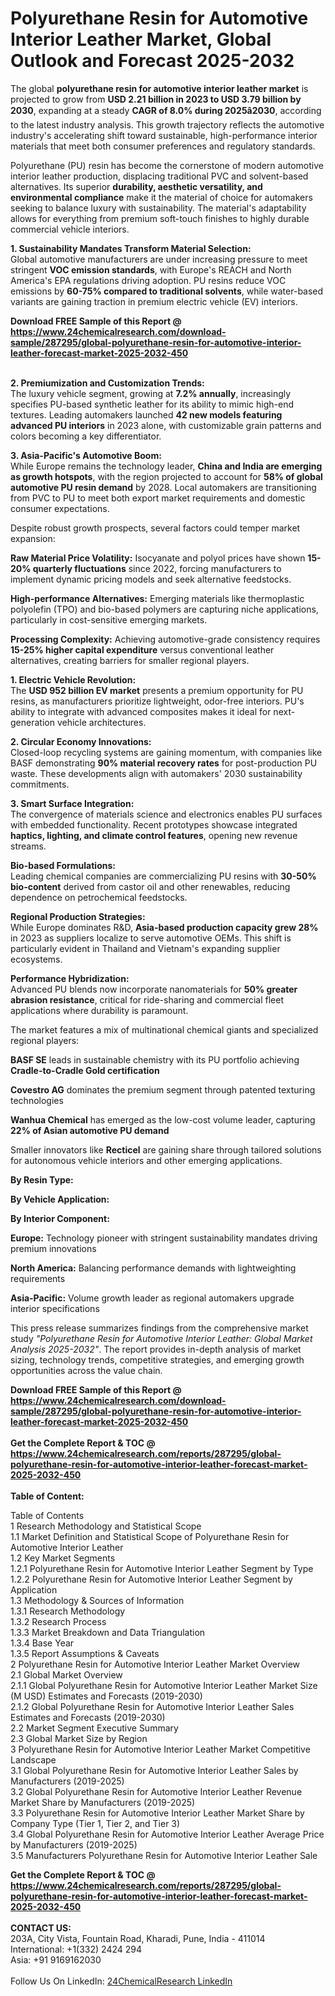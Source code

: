 <h1>Polyurethane Resin for Automotive Interior Leather Market, Global Outlook and Forecast 2025-2032</h1><p>The global <strong>polyurethane resin for automotive interior leather market</strong> is projected to grow from <strong>USD 2.21 billion in 2023 to USD 3.79 billion by 2030</strong>, expanding at a steady <strong>CAGR of 8.0% during 2025â2030</strong>, according to the latest industry analysis. This growth trajectory reflects the automotive industry's accelerating shift toward sustainable, high-performance interior materials that meet both consumer preferences and regulatory standards.</p><p>Polyurethane (PU) resin has become the cornerstone of modern automotive interior leather production, displacing traditional PVC and solvent-based alternatives. Its superior <strong>durability, aesthetic versatility, and environmental compliance</strong> make it the material of choice for automakers seeking to balance luxury with sustainability. The material's adaptability allows for everything from premium soft-touch finishes to highly durable commercial vehicle interiors.</p><p><strong>1. Sustainability Mandates Transform Material Selection:</strong><br>
Global automotive manufacturers are under increasing pressure to meet stringent <strong>VOC emission standards</strong>, with Europe's REACH and North America's EPA regulations driving adoption. PU resins reduce VOC emissions by <strong>60-75% compared to traditional solvents</strong>, while water-based variants are gaining traction in premium electric vehicle (EV) interiors.</p><div><b>Download FREE Sample of this Report @ 
            <a href="https://www.24chemicalresearch.com/download-sample/287295/global-polyurethane-resin-for-automotive-interior-leather-forecast-market-2025-2032-450">
            https://www.24chemicalresearch.com/download-sample/287295/global-polyurethane-resin-for-automotive-interior-leather-forecast-market-2025-2032-450</a></b></div><br><p><strong>2. Premiumization and Customization Trends:</strong><br>
The luxury vehicle segment, growing at <strong>7.2% annually</strong>, increasingly specifies PU-based synthetic leather for its ability to mimic high-end textures. Leading automakers launched <strong>42 new models featuring advanced PU interiors</strong> in 2023 alone, with customizable grain patterns and colors becoming a key differentiator.</p><p><strong>3. Asia-Pacific's Automotive Boom:</strong><br>
While Europe remains the technology leader, <strong>China and India are emerging as growth hotspots</strong>, with the region projected to account for <strong>58% of global automotive PU resin demand</strong> by 2028. Local automakers are transitioning from PVC to PU to meet both export market requirements and domestic consumer expectations.</p><p>Despite robust growth prospects, several factors could temper market expansion:</p><p><strong>Raw Material Price Volatility:</strong> Isocyanate and polyol prices have shown <strong>15-20% quarterly fluctuations</strong> since 2022, forcing manufacturers to implement dynamic pricing models and seek alternative feedstocks.</p><p><strong>High-performance Alternatives:</strong> Emerging materials like thermoplastic polyolefin (TPO) and bio-based polymers are capturing niche applications, particularly in cost-sensitive emerging markets.</p><p><strong>Processing Complexity:</strong> Achieving automotive-grade consistency requires <strong>15-25% higher capital expenditure</strong> versus conventional leather alternatives, creating barriers for smaller regional players.</p><p><strong>1. Electric Vehicle Revolution:</strong><br>
The <strong>USD 952 billion EV market</strong> presents a premium opportunity for PU resins, as manufacturers prioritize lightweight, odor-free interiors. PU's ability to integrate with advanced composites makes it ideal for next-generation vehicle architectures.</p><p><strong>2. Circular Economy Innovations:</strong><br>
Closed-loop recycling systems are gaining momentum, with companies like BASF demonstrating <strong>90% material recovery rates</strong> for post-production PU waste. These developments align with automakers' 2030 sustainability commitments.</p><p><strong>3. Smart Surface Integration:</strong><br>
The convergence of materials science and electronics enables PU surfaces with embedded functionality. Recent prototypes showcase integrated <strong>haptics, lighting, and climate control features</strong>, opening new revenue streams.</p><p><strong>Bio-based Formulations:</strong><br>
	Leading chemical companies are commercializing PU resins with <strong>30-50% bio-content</strong> derived from castor oil and other renewables, reducing dependence on petrochemical feedstocks.</p><p><strong>Regional Production Strategies:</strong><br>
	While Europe dominates R&amp;D, <strong>Asia-based production capacity grew 28%</strong> in 2023 as suppliers localize to serve automotive OEMs. This shift is particularly evident in Thailand and Vietnam's expanding supplier ecosystems.</p><p><strong>Performance Hybridization:</strong><br>
	Advanced PU blends now incorporate nanomaterials for <strong>50% greater abrasion resistance</strong>, critical for ride-sharing and commercial fleet applications where durability is paramount.</p><p>The market features a mix of multinational chemical giants and specialized regional players:</p><p><strong>BASF SE</strong> leads in sustainable chemistry with its PU portfolio achieving <strong>Cradle-to-Cradle Gold certification</strong></p><p><strong>Covestro AG</strong> dominates the premium segment through patented texturing technologies</p><p><strong>Wanhua Chemical</strong> has emerged as the low-cost volume leader, capturing <strong>22% of Asian automotive PU demand</strong></p><p>Smaller innovators like <strong>Recticel</strong> are gaining share through tailored solutions for autonomous vehicle interiors and other emerging applications.</p><p><strong>By Resin Type:</strong></p><p><strong>By Vehicle Application:</strong></p><p><strong>By Interior Component:</strong></p><p><strong>Europe:</strong> Technology pioneer with stringent sustainability mandates driving premium innovations</p><p><strong>North America:</strong> Balancing performance demands with lightweighting requirements</p><p><strong>Asia-Pacific:</strong> Volume growth leader as regional automakers upgrade interior specifications</p><p>This press release summarizes findings from the comprehensive market study <em>"Polyurethane Resin for Automotive Interior Leather: Global Market Analysis 2025-2032"</em>. The report provides in-depth analysis of market sizing, technology trends, competitive strategies, and emerging growth opportunities across the value chain.</p><div><b>Download FREE Sample of this Report @ 
            <a href="https://www.24chemicalresearch.com/download-sample/287295/global-polyurethane-resin-for-automotive-interior-leather-forecast-market-2025-2032-450">
            https://www.24chemicalresearch.com/download-sample/287295/global-polyurethane-resin-for-automotive-interior-leather-forecast-market-2025-2032-450</a></b></div><br><div><b>Get the Complete Report & TOC @ 
            <a href="https://www.24chemicalresearch.com/reports/287295/global-polyurethane-resin-for-automotive-interior-leather-forecast-market-2025-2032-450">
            https://www.24chemicalresearch.com/reports/287295/global-polyurethane-resin-for-automotive-interior-leather-forecast-market-2025-2032-450</a></b></div><br>
            <b>Table of Content:</b><p>Table of Contents<br />
1 Research Methodology and Statistical Scope<br />
1.1 Market Definition and Statistical Scope of Polyurethane Resin for Automotive Interior Leather<br />
1.2 Key Market Segments<br />
1.2.1 Polyurethane Resin for Automotive Interior Leather Segment by Type<br />
1.2.2 Polyurethane Resin for Automotive Interior Leather Segment by Application<br />
1.3 Methodology & Sources of Information<br />
1.3.1 Research Methodology<br />
1.3.2 Research Process<br />
1.3.3 Market Breakdown and Data Triangulation<br />
1.3.4 Base Year<br />
1.3.5 Report Assumptions & Caveats<br />
2 Polyurethane Resin for Automotive Interior Leather Market Overview<br />
2.1 Global Market Overview<br />
2.1.1 Global Polyurethane Resin for Automotive Interior Leather Market Size (M USD) Estimates and Forecasts (2019-2030)<br />
2.1.2 Global Polyurethane Resin for Automotive Interior Leather Sales Estimates and Forecasts (2019-2030)<br />
2.2 Market Segment Executive Summary<br />
2.3 Global Market Size by Region<br />
3 Polyurethane Resin for Automotive Interior Leather Market Competitive Landscape<br />
3.1 Global Polyurethane Resin for Automotive Interior Leather Sales by Manufacturers (2019-2025)<br />
3.2 Global Polyurethane Resin for Automotive Interior Leather Revenue Market Share by Manufacturers (2019-2025)<br />
3.3 Polyurethane Resin for Automotive Interior Leather Market Share by Company Type (Tier 1, Tier 2, and Tier 3)<br />
3.4 Global Polyurethane Resin for Automotive Interior Leather Average Price by Manufacturers (2019-2025)<br />
3.5 Manufacturers Polyurethane Resin for Automotive Interior Leather Sale</p><div><b>Get the Complete Report & TOC @ 
            <a href="https://www.24chemicalresearch.com/reports/287295/global-polyurethane-resin-for-automotive-interior-leather-forecast-market-2025-2032-450">
            https://www.24chemicalresearch.com/reports/287295/global-polyurethane-resin-for-automotive-interior-leather-forecast-market-2025-2032-450</a></b></div><br><b>CONTACT US:</b><br>
            203A, City Vista, Fountain Road, Kharadi, Pune, India - 411014<br>
            International: +1(332) 2424 294<br>
            Asia: +91 9169162030 <br><br>
            Follow Us On LinkedIn: <a href="https://www.linkedin.com/company/24chemicalresearch/">24ChemicalResearch LinkedIn</a>